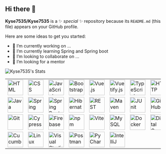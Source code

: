 ## Hi there 👋

**Kyse7535/Kyse7535** is a ✨ _special_ ✨ repository because its `README.md` (this file) appears on your GitHub profile.

Here are some ideas to get you started:

- 🔭 I’m currently working on ...
- 🌱 I’m currently learning Spring and Spring boot
- 👯 I’m looking to collaborate on ...
- 🤔 I’m looking for a mentor

![Kyse7535's Stats](https://github-readme-stats.vercel.app/api?username=Kyse7535&theme=tokyonight&show_icons=true&hide_border=false&count_private=true)

<table>
	<tr>
		<td><img width="50" src="https://raw.githubusercontent.com/marwin1991/profile-technology-icons/refs/heads/main/icons/html.png" alt="HTML" title="HTML"/></td>
		<td><img width="50" src="https://raw.githubusercontent.com/marwin1991/profile-technology-icons/refs/heads/main/icons/css.png" alt="CSS" title="CSS"/></td>
		<td><img width="50" src="https://raw.githubusercontent.com/marwin1991/profile-technology-icons/refs/heads/main/icons/javascript.png" alt="JavaScript" title="JavaScript"/></td>
		<td><img width="50" src="https://raw.githubusercontent.com/marwin1991/profile-technology-icons/refs/heads/main/icons/bootstrap.png" alt="Bootstrap" title="Bootstrap"/></td>
		<td><img width="50" src="https://raw.githubusercontent.com/marwin1991/profile-technology-icons/refs/heads/main/icons/vue_js.png" alt="Vue.js" title="Vue.js"/></td>
		<td><img width="50" src="https://raw.githubusercontent.com/marwin1991/profile-technology-icons/refs/heads/main/icons/vuetify_js.png" alt="Vuetify.js" title="Vuetify.js"/></td>
		<td><img width="50" src="https://raw.githubusercontent.com/marwin1991/profile-technology-icons/refs/heads/main/icons/typescript.png" alt="TypeScript" title="TypeScript"/></td>
		<td><img width="50" src="https://raw.githubusercontent.com/marwin1991/profile-technology-icons/refs/heads/main/icons/http.png" alt="HTTP" title="HTTP"/></td>
	</tr>
	<tr>
		<td><img width="50" src="https://raw.githubusercontent.com/marwin1991/profile-technology-icons/refs/heads/main/icons/java.png" alt="Java" title="Java"/></td>
		<td><img width="50" src="https://raw.githubusercontent.com/marwin1991/profile-technology-icons/refs/heads/main/icons/spring.png" alt="Spring" title="Spring"/></td>
		<td><img width="50" src="https://raw.githubusercontent.com/marwin1991/profile-technology-icons/refs/heads/main/icons/spring_boot.png" alt="Spring Boot" title="Spring Boot"/></td>
		<td><img width="50" src="https://raw.githubusercontent.com/marwin1991/profile-technology-icons/refs/heads/main/icons/hibernate.png" alt="Hibernate" title="Hibernate"/></td>
		<td><img width="50" src="https://raw.githubusercontent.com/marwin1991/profile-technology-icons/refs/heads/main/icons/rest.png" alt="REST" title="REST"/></td>
		<td><img width="50" src="https://raw.githubusercontent.com/marwin1991/profile-technology-icons/refs/heads/main/icons/maven.png" alt="Maven" title="Maven"/></td>
		<td><img width="50" src="https://raw.githubusercontent.com/marwin1991/profile-technology-icons/refs/heads/main/icons/junit.png" alt="JUnit" title="JUnit"/></td>
		<td><img width="50" src="https://raw.githubusercontent.com/marwin1991/profile-technology-icons/refs/heads/main/icons/github.png" alt="GitHub" title="GitHub"/></td>
	</tr>
	<tr>
		<td><img width="50" src="https://raw.githubusercontent.com/marwin1991/profile-technology-icons/refs/heads/main/icons/git.png" alt="Git" title="Git"/></td>
		<td><img width="50" src="https://raw.githubusercontent.com/marwin1991/profile-technology-icons/refs/heads/main/icons/cypress.png" alt="Cypress" title="Cypress"/></td>
		<td><img width="50" src="https://raw.githubusercontent.com/marwin1991/profile-technology-icons/refs/heads/main/icons/firebase.png" alt="Firebase" title="Firebase"/></td>
		<td><img width="50" src="https://raw.githubusercontent.com/marwin1991/profile-technology-icons/refs/heads/main/icons/npm.png" alt="npm" title="npm"/></td>
		<td><img width="50" src="https://raw.githubusercontent.com/marwin1991/profile-technology-icons/refs/heads/main/icons/vite.png" alt="Vite" title="Vite"/></td>
		<td><img width="50" src="https://raw.githubusercontent.com/marwin1991/profile-technology-icons/refs/heads/main/icons/mysql.png" alt="MySQL" title="MySQL"/></td>
		<td><img width="50" src="https://raw.githubusercontent.com/marwin1991/profile-technology-icons/refs/heads/main/icons/docker.png" alt="Docker" title="Docker"/></td>
		<td><img width="50" src="https://raw.githubusercontent.com/marwin1991/profile-technology-icons/refs/heads/main/icons/digital_ocean.png" alt="Digital Ocean" title="Digital Ocean"/></td>
	</tr>
	<tr>
		<td><img width="50" src="https://raw.githubusercontent.com/marwin1991/profile-technology-icons/refs/heads/main/icons/cucumber.png" alt="Cucumber" title="Cucumber"/></td>
		<td><img width="50" src="https://raw.githubusercontent.com/marwin1991/profile-technology-icons/refs/heads/main/icons/linux.png" alt="Linux" title="Linux"/></td>
		<td><img width="50" src="https://raw.githubusercontent.com/marwin1991/profile-technology-icons/refs/heads/main/icons/visual_studio_code.png" alt="Visual Studio Code" title="Visual Studio Code"/></td>
		<td><img width="50" src="https://raw.githubusercontent.com/marwin1991/profile-technology-icons/refs/heads/main/icons/postman.png" alt="Postman" title="Postman"/></td>
		<td><img width="50" src="https://raw.githubusercontent.com/marwin1991/profile-technology-icons/refs/heads/main/icons/pycharm.png" alt="PyCharm" title="PyCharm"/></td>
		<td><img width="50" src="https://raw.githubusercontent.com/marwin1991/profile-technology-icons/refs/heads/main/icons/intellij.png" alt="IntelliJ" title="IntelliJ"/></td>
	</tr>
</table>
